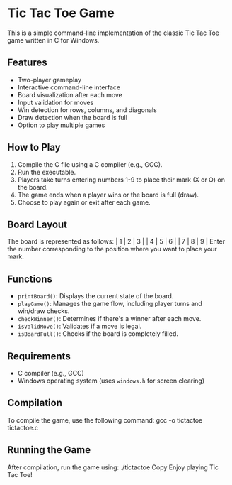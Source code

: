 # Tic Tac Toe Game

This is a simple command-line implementation of the classic Tic Tac Toe game written in C for Windows.

## Features

- Two-player gameplay
- Interactive command-line interface
- Board visualization after each move
- Input validation for moves
- Win detection for rows, columns, and diagonals
- Draw detection when the board is full
- Option to play multiple games

## How to Play

1. Compile the C file using a C compiler (e.g., GCC).
2. Run the executable.
3. Players take turns entering numbers 1-9 to place their mark (X or O) on the board.
4. The game ends when a player wins or the board is full (draw).
5. Choose to play again or exit after each game.

## Board Layout

The board is represented as follows:
| 1 | 2 | 3 |
| 4 | 5 | 6 |
| 7 | 8 | 9 |
Enter the number corresponding to the position where you want to place your mark.

## Functions

- `printBoard()`: Displays the current state of the board.
- `playGame()`: Manages the game flow, including player turns and win/draw checks.
- `checkWinner()`: Determines if there's a winner after each move.
- `isValidMove()`: Validates if a move is legal.
- `isBoardFull()`: Checks if the board is completely filled.

## Requirements

- C compiler (e.g., GCC)
- Windows operating system (uses `windows.h` for screen clearing)

## Compilation

To compile the game, use the following command:
gcc -o tictactoe tictactoe.c

## Running the Game

After compilation, run the game using:
./tictactoe
Copy
Enjoy playing Tic Tac Toe!
